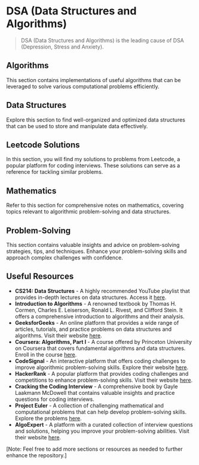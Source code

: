 # DSA (Data Structures and Algorithms)

> DSA (Data Structures and Algorithms) is the leading cause of DSA (Depression, Stress and Anxiety).

## Algorithms

This section contains implementations of useful algorithms that can be leveraged to solve various computational problems efficiently.

## Data Structures

Explore this section to find well-organized and optimized data structures that can be used to store and manipulate data effectively.

## Leetcode Solutions

In this section, you will find my solutions to problems from Leetcode, a popular platform for coding interviews. These solutions can serve as a reference for tackling similar problems.

## Mathematics

Refer to this section for comprehensive notes on mathematics, covering topics relevant to algorithmic problem-solving and data structures.

## Problem-Solving

This section contains valuable insights and advice on problem-solving strategies, tips, and techniques. Enhance your problem-solving skills and approach complex challenges with confidence.

## Useful Resources

- **CS214: Data Structures** - A highly recommended YouTube playlist that provides in-depth lectures on data structures. Access it [here](https://youtube.com/playlist?list=PLoK2Lr1miEm-5zCzKE8siQezj9rvQlnca&si=p_4c9M6ujmyZ7Adv).
- **Introduction to Algorithms** - A renowned textbook by Thomas H. Cormen, Charles E. Leiserson, Ronald L. Rivest, and Clifford Stein. It offers a comprehensive introduction to algorithms and their analysis.
- **GeeksforGeeks** - An online platform that provides a wide range of articles, tutorials, and practice problems on data structures and algorithms. Visit their website [here](https://www.geeksforgeeks.org/).
- **Coursera: Algorithms, Part I** - A course offered by Princeton University on Coursera that covers fundamental algorithms and data structures. Enroll in the course [here](https://www.coursera.org/learn/algorithms-part1).
- **CodeSignal** - An interactive platform that offers coding challenges to improve algorithmic problem-solving skills. Explore their website [here](https://codesignal.com/).
- **HackerRank** - A popular platform that provides coding challenges and competitions to enhance problem-solving skills. Visit their website [here](https://www.hackerrank.com/).
- **Cracking the Coding Interview** - A comprehensive book by Gayle Laakmann McDowell that contains valuable insights and practice questions for coding interviews.
- **Project Euler** - A collection of challenging mathematical and computational problems that can help develop problem-solving skills. Explore the problems [here](https://projecteuler.net/).
- **AlgoExpert** - A platform with a curated collection of interview questions and solutions, helping you improve your problem-solving abilities. Visit their website [here](https://www.algoexpert.io/).

[Note: Feel free to add more sections or resources as needed to further enhance the repository.]

